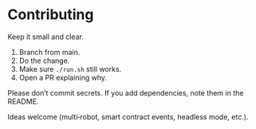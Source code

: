 # Contributing

Keep it small and clear.

1. Branch from main.
2. Do the change.
3. Make sure `./run.sh` still works.
4. Open a PR explaining why.

Please don’t commit secrets. If you add dependencies, note them in the README.

Ideas welcome (multi‑robot, smart contract events, headless mode, etc.).
